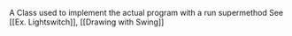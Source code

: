 A Class used to implement the actual program with a run supermethod
See [[Ex. Lightswitch]], [[Drawing with Swing]]